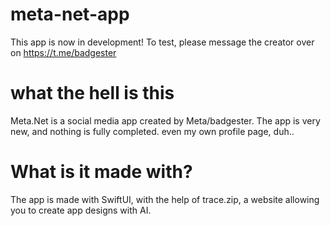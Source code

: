 # meta-net-app
This app is now in development! To test, please message the creator over on https://t.me/badgester
# what the hell is this
Meta.Net is a social media app created by Meta/badgester. The app is very new, and nothing is fully completed. even my own profile page, duh..
# What is it made with?
The app is made with SwiftUI, with the help of trace.zip, a website allowing you to create app designs with AI.
